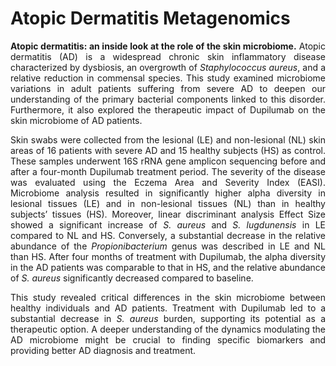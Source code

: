 # Atopic Dermatitis Metagenomics

<!DOCTYPE html>
<html lang="it">
<head>
<meta charset="UTF-8">
<title>Studio sulla Dermatite Atopica</title>
<style>
    .giustificato {
        text-align: justify;
        text-justify: inter-word; /* Aggiunge spazi tra le parole per giustificare il testo */
    }
</style>
</head>
<body>
<p class="giustificato">
    <strong>Atopic dermatitis: an inside look at the role of the skin microbiome.</strong> Atopic dermatitis (AD) is a widespread chronic skin inflammatory disease characterized by dysbiosis, an overgrowth of <em>Staphylococcus aureus</em>, and a relative reduction in commensal species. This study examined microbiome variations in adult patients suffering from severe AD to deepen our understanding of the primary bacterial components linked to this disorder. Furthermore, it also explored the therapeutic impact of Dupilumab on the skin microbiome of AD patients.
</p>
<p class="giustificato">
    Skin swabs were collected from the lesional (LE) and non-lesional (NL) skin areas of 16 patients with severe AD and 15 healthy subjects (HS) as control. These samples underwent 16S rRNA gene amplicon sequencing before and after a four-month Dupilumab treatment period. The severity of the disease was evaluated using the Eczema Area and Severity Index (EASI). Microbiome analysis resulted in significantly higher alpha diversity in lesional tissues (LE) and in non-lesional tissues (NL) than in healthy subjects’ tissues (HS). Moreover, linear discriminant analysis Effect Size showed a significant increase of <em>S. aureus</em> and <em>S. lugdunensis</em> in LE compared to NL and HS. Conversely, a substantial decrease in the relative abundance of the <em>Propionibacterium</em> genus was described in LE and NL than HS. After four months of treatment with Dupilumab, the alpha diversity in the AD patients was comparable to that in HS, and the relative abundance of <em>S. aureus</em> significantly decreased compared to baseline.
</p>
<p class="giustificato">
    This study revealed critical differences in the skin microbiome between healthy individuals and AD patients. Treatment with Dupilumab led to a substantial decrease in <em>S. aureus</em> burden, supporting its potential as a therapeutic option. A deeper understanding of the dynamics modulating the AD microbiome might be crucial to finding specific biomarkers and providing better AD diagnosis and treatment.
</p>
</body>
</html>
